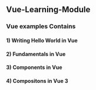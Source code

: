 ## Vue-Learning-Module
### Vue examples Contains

#### 1) Writing Hello World in Vue
#### 2) Fundamentals in Vue
#### 3) Components in Vue
#### 4) Compositons in Vue 3
